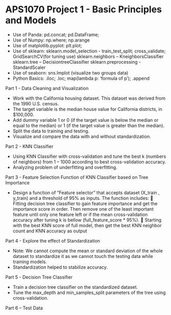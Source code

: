 # APS1070 Project 1 - Basic Principles and Models
-	Use of Panda: pd.concat; pd.DataFrame; 
-	Use of Numpy: np.where; np.arange
-	Use of matplotlib.pyplot: plt.plot;
-	Use of sklearn:
sklearn.model_selection - train_test_split; cross_validate; GridSearchCV(for tuning use)
sklearn.neighbors – KneighborsClassifier
sklearn.tree – DecisiontreeClassifier
sklearn.preprocessing - StandardScaler
-	Use of seaborn: sns.lmplot (visualize two groups data) 
-	Python Basics: .iloc; .loc; map(lambda p: ‘formula of p’); .append

Part 1 - Data Cleaning and Visualization
-	Work with the California housing dataset. This dataset was derived from the 1990 U.S. census.
-	The target variable is the median house value for California districts, in $100,000.
-	Add dummy variable 1 or 0 (if the target value is below the median or equal to the median) or 1 (if the target value is greater than the median).
-	Split the data to training and testing.
-	Visualize and compare the data with and without standardization.

Part 2 - KNN Classifier
-	Using KNN Classifier with cross-validation and tune the best k (numbers of neighbors) from 1 – 1000 according to best cross-validation accuracy.
-	Analyzing problem of underfitting and overfitting.

Part 3 - Feature Selection Function of KNN Classifier based on Tree Importance
-	Design a function of “Feature selector” that accepts dataset (X_train , y_train) and a threshold of 95% as inputs. The function includes:
	Fitting decision tree classifier to gain feature importance and get the importance score in order. Then remove one of the least important feature until only one feature left or if the mean cross-validation accuracy after tuning k is bellow (full_feature_score * 95%).
	Starting with the best KNN score of full model, then get the best KNN neighbor count and KNN accuracy as output

Part 4 - Explore the effect of Standardization
-	Note: We cannot compute the mean or standard deviation of the whole dataset to standardize it as we cannot touch the testing data while training models.
-	Standardization helped to stabilize accuracy.

Part 5 - Decision Tree Classifier
-	Train a decision tree classifier on the standardized dataset.
-	Tune the max_depth and min_samples_split parameters of the tree using cross-validation.

Part 6 – Test Data

